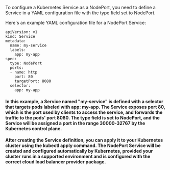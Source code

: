 To configure a Kubernetes Service as a NodePort, you need to define a Service in a YAML configuration file with the type field set to NodePort. 

Here's an example YAML configuration file for a NodePort Service:
```
apiVersion: v1
kind: Service
metadata:
  name: my-service
  labels:
    app: my-app
spec:
  type: NodePort
  ports:
  - name: http
    port: 80
    targetPort: 8080
  selector:
    app: my-app
```

#### In this example, a Service named "my-service" is defined with a selector that targets pods labeled with app: my-app. The Service exposes port 80, which is the port used by clients to access the service, and forwards the traffic to the pods' port 8080. The type field is set to NodePort, and the Service will be assigned a port in the range 30000-32767 by the Kubernetes control plane.

#### After creating the Service definition, you can apply it to your Kubernetes cluster using the kubectl apply command. The NodePort Service will be created and configured automatically by Kubernetes, provided your cluster runs in a supported environment and is configured with the correct cloud load balancer provider package.